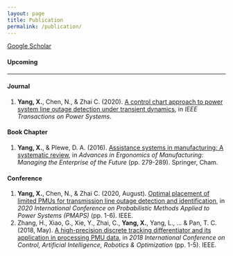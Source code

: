 ```yaml
---
layout: page
title: Publication
permalink: /publication/
---
```

[Google Scholar](https://scholar.google.com/citations?user=pWnVbHQAAAAJ&hl=en)
#### Upcoming

----

#### Journal
1. **Yang, X.**, Chen, N., & Zhai C. (2020). [A control chart approach to power system line outage detection under transient dynamics](https://www.researchgate.net/publication/342652506_A_Control_Chart_Approach_to_Power_System_Line_Outage_Detection_Under_Transient_Dynamics), in *IEEE Transactions on Power Systems*.

#### Book Chapter
1. **Yang, X.**, & Plewe, D. A. (2016). [Assistance systems in manufacturing: A systematic review](https://www.researchgate.net/publication/305082263_Assistance_Systems_in_Manufacturing_A_Systematic_Review), in *Advances in Ergonomics of Manufacturing: Managing the Enterprise of the Future* (pp. 279-289). Springer, Cham.

#### Conference
1. **Yang, X.**, Chen, N., & Zhai C. (2020, August). [Optimal placement of limited PMUs for transmission line outage detection and identification](https://www.researchgate.net/publication/344053251_Optimal_Placement_of_Limited_PMUs_for_Transmission_Line_Outage_Detection_and_Identification), in *2020 International Conference on Probabilistic Methods Applied to Power Systems (PMAPS)* (pp. 1-6). IEEE.
2. Zhang, H., Xiao, G., Xie, Y., Zhai, C., **Yang, X.**, Yang, L., ... & Pan, T. C. (2018, May). [A high-precision discrete tracking differentiator and its application in processing PMU data](https://ieeexplore.ieee.org/abstract/document/8698409/), in *2018 International Conference on Control, Artificial Intelligence, Robotics & Optimization* (pp. 1-5). IEEE.

